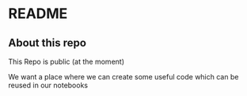# README

## About this repo

This Repo is public (at the moment)

We want a place where we can create some useful code which can be reused in our notebooks
